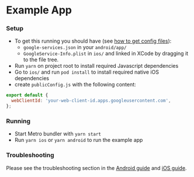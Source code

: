 # Example App

### Setup

- To get this running you should have (see [how to get config files](../docs/get-config-file.md)):
  - `google-services.json` in your `android/app/`
  - `GoogleService-Info.plist` in `ios/` and linked in XCode by dragging it to the file tree.
- Run `yarn` on project root to install required Javascript dependencies
- Go to `ios/` and run `pod install` to install required native iOS dependencies
- create `publicConfig.js` with the following content:

```js
export default {
  webClientId: 'your-web-client-id.apps.googleusercontent.com',
};
```

### Running

- Start Metro bundler with `yarn start`
- Run `yarn ios` or `yarn android` to run the example app

### Troubleshooting

Please see the troubleshooting section in the [Android guide](/docs/android-guide.md) and [iOS guide](/docs/ios-guide.md).
